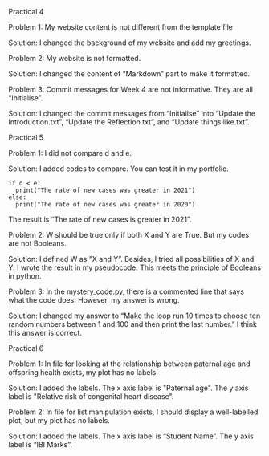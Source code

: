 Practical 4

Problem 1: My website content is not different from the template file

Solution: I changed the background of my website and add my greetings.

Problem 2: My website is not formatted.

Solution: I changed the content of “Markdown” part to make it formatted.

Problem 3: Commit messages for Week 4 are not informative. They are all “Initialise”.

Solution: I changed the commit messages from “Initialise” into “Update the Introduction.txt”, “Update the Reflection.txt”, and “Update thingsIlike.txt”.




Practical 5

Problem 1: I did not compare d and e.

Solution: I added codes to compare. You can test it in my portfolio.

    if d < e:
	  print("The rate of new cases was greater in 2021")
	else:
	  print("The rate of new cases was greater in 2020")

The result is “The rate of new cases is greater in 2021”.

Problem 2: W should be true only if both X and Y are True. But my codes are not Booleans.

Solution: I defined W as "X and Y”. Besides, I tried all possibilities of X and Y. I wrote the result in my pseudocode. This meets the principle of Booleans in python.

Problem 3: In the mystery_code.py, there is a commented line that says what the code does. However, my answer is wrong.

Solution: I changed my answer to “Make the loop run 10 times to choose ten random numbers between 1 and 100 and then print the last number.” I think this answer is correct.




Practical 6

Problem 1: In file for looking at the relationship between paternal age and offspring health exists, my plot has no labels.

Solution: I added the labels. The x axis label is "Paternal age". The y axis label is "Relative risk of congenital heart disease".

Problem 2: In file for list manipulation exists, I should display a well-labelled plot, but my plot has no labels.

Solution: I added the labels. The x axis label is “Student Name”. The y axis label is “IBI Marks”.
